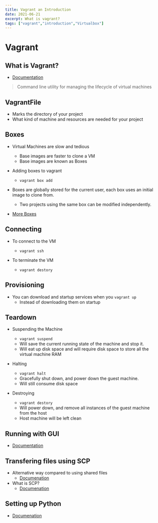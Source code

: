 ```yaml
---
title: Vagrant an Introduction 
date: 2021-06-21
excerpt: What is vagrant?
tags: ["vagrant","introduction","Virtualbox"]
---
```


# Vagrant

## What is Vagrant?

- [Documentation](https://www.vagrantup.com/docs/index.html)

> Command line utility for managing the lifecycle of virtual machines

## VagrantFile 

- Marks the directory of your project
- What kind of machine and resources are needed for your project

## Boxes

- Virtual Machines are slow and tedious 
    - Base images are faster to clone a VM
    - Base images are known as Boxes

- Adding boxes to vagrant
    - `vagrant box add`

- Boxes are globally stored for the current user, each box uses an initial image to clone from. 
    - Two projects using the same box can be modified independently. 

- [More Boxes](https://app.vagrantup.com/boxes/search)

## Connecting

- To connect to the VM
    - `vagrant ssh`

- To terminate the VM
    - `vagrant destory`

## Provisioning 

- You can download and startup services when you `vagrant up` 
    - Instead of downloading them on startup 

## Teardown

- Suspending the Machine
    - `vagrant suspend`
    - Will save the current running state of the machine and stop it. 
    - Will eat up disk space and will require disk space to store all the virtual machine RAM

- Halting
    - `vagrant halt`
    - Gracefully shut down, and power down the guest machine.
    - Will still consume disk space

- Destroying
    - `vagrant destory`
    - Will power down, and remove all instances of the guest machine from the host
    - Host machine will be left clean 

## Running with GUI

- [Documentation](https://www.vagrantup.com/docs/virtualbox/configuration.html)

## Transfering files using SCP

- Alternative way compared to using shared files
    - [Documenation](https://howtoprogram.xyz/2017/08/13/copy-files-folders-host-guest-vagrant/)
- What is SCP?
    - [Documenation](https://www.computerhope.com/unix/scp.htm)

## Setting up Python

- [Documenation](https://www.digitalocean.com/community/tutorials/how-to-install-python-3-and-set-up-a-local-programming-environment-on-ubuntu-16-04)

